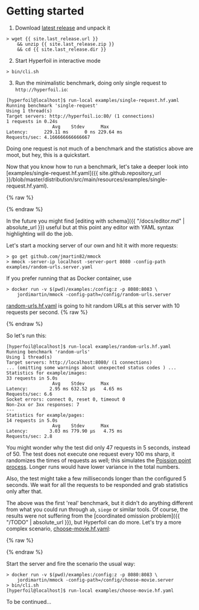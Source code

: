 # Getting started

1. Download [latest release](https://github.com/Hyperfoil/Hyperfoil/releases/latest) and unpack it
```
> wget {{ site.last_release.url }}
    && unzip {{ site.last_release.zip }}
    && cd {{ site.last_release.dir }}
```

2. Start Hyperfoil in interactive mode
```
> bin/cli.sh
```

3. Run the minimalistic benchmark, doing only single request to `http://hyperfoil.io`:
```
[hyperfoil@localhost]$ run-local examples/single-request.hf.yaml
Running benchmark 'single-request'
Using 1 thread(s)
Target servers: http://hyperfoil.io:80/ (1 connections)
1 requests in 0.24s
                 Avg    Stdev      Max
Latency:      229.11 ms      0 ns 229.64 ms
Requests/sec: 4.166666666666667
```
Doing one request is not much of a benchmark and the statistics above are moot, but hey, this is a quickstart.

Now that you know how to run a benchmark, let's take a deeper look into [examples/single-request.hf.yaml]({{ site.github.repository_url }}/blob/master/distribution/src/main/resources/examples/single-request.hf.yaml).

{% raw %}
<script src="https://gist-it.appspot.com/github/Hyperfoil/Hyperfoil//blob/master/distribution/src/main/resources/examples/single-request.hf.yaml?footer=no"></script>
{% endraw %}

In the future you might find [editing with schema]({{ "/docs/editor.md" | absolute_url }}) useful but at this point any editor with YAML syntax highlighting will do the job.

Let's start a mocking server of our own and hit it with more requests:
```
> go get github.com/jmartin82/mmock
> mmock -server-ip localhost -server-port 8080 -config-path examples/random-urls.server.yaml
```
If you prefer running that as Docker container, use
```
> docker run -v $(pwd)/examples:/config:z -p 8080:8083 \
    jordimartin/mmock -config-path=/config/random-urls.server
```

[random-urls.hf.yaml](https://github.com/Hyperfoil/Hyperfoil//blob/master/distribution/src/main/resources/examples/random-urls.hf.yaml) is going to hit random URLs at this server with 10 requests per second.
{% raw %}
<script src="https://gist-it.appspot.com/github/Hyperfoil/Hyperfoil//blob/master/distribution/src/main/resources/examples/random-urls.hf.yaml?footer=no"></script>
{% endraw %}

So let's run this:
```
[hyperfoil@localhost]$ run-local examples/random-urls.hf.yaml
Running benchmark 'random-urls'
Using 1 thread(s)
Target servers: http://localhost:8080/ (1 connections)
... (omitting some warnings about unexpected status codes ) ...
Statistics for example/images:
33 requests in 5.0s
                 Avg    Stdev      Max
Latency:        2.95 ms 632.52 μs   4.65 ms
Requests/sec: 6.6
Socket errors: connect 0, reset 0, timeout 0
Non-2xx or 3xx responses: 7
---
Statistics for example/pages:
14 requests in 5.0s
                 Avg    Stdev      Max
Latency:        3.03 ms 779.90 μs   4.75 ms
Requests/sec: 2.8
```
You might wonder why the test did only 47 requests in 5 seconds, instead of 50. The test does not execute one request every 100 ms sharp, it randomizes the times of requests as well; this simulates the [Poission point process](https://en.wikipedia.org/wiki/Poisson_point_process). Longer runs would have lower variance in the total numbers.

Also, the test might take a few milliseconds longer than the configured 5 seconds. We wait for all the requests to be responded and grab statistics only after that.

The above was the first 'real' benchmark, but it didn't do anything different from what you could run through `ab`, `siege` or similar tools. Of course, the results were not suffering from the [coordinated omission problem]({{ "/TODO" | absolute_url }}), but Hyperfoil can do more. Let's try a more complex scenario, [choose-movie.hf.yaml](https://github.com/Hyperfoil/Hyperfoil//blob/master/distribution/src/main/resources/examples/choose-movie.hf.yaml):

{% raw %}
<script src="https://gist-it.appspot.com/github/Hyperfoil/Hyperfoil//blob/master/distribution/src/main/resources/examples/choose-movie.hf.yaml?footer=no"></script>
{% endraw %}

Start the server and fire the scenario the usual way:

```
> docker run -v $(pwd)/examples:/config:z -p 8080:8083 \
    jordimartin/mmock -config-path=/config/choose-movie.server
> bin/cli.sh
[hyperfoil@localhost]$ run-local examples/choose-movie.hf.yaml
```

To be continued...
